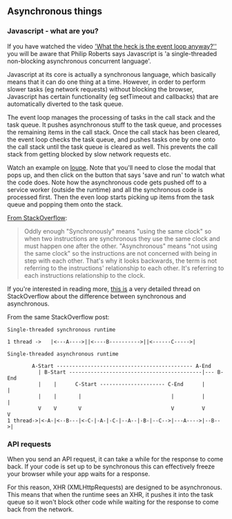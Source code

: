 ## Asynchronous things

### Javascript - what are you?
If you have watched the video ['What the heck is the event loop anyway?''](https://www.youtube.com/watch?v=8aGhZQkoFbQ&t) you will be aware that Philip Roberts says Javascript is 'a single-threaded non-blocking asynchronous concurrent language'.  

Javascript at its core is actually a synchronous language, which basically means that it can do one thing at a time. However, in order to perform slower tasks (eg network requests) without blocking the browser, Javascript has certain functionality (eg setTimeout and callbacks) that are automatically diverted to the task queue.

The event loop manages the processing of tasks in the call stack and the task queue. It pushes asynchronous stuff to the task queue, and processes the remaining items in the call stack. Once the call stack has been cleared, the event loop checks the task queue, and pushes tasks one by one onto the call stack until the task queue is cleared as well. This prevents the call stack from getting blocked by slow network requests etc.  

Watch an example on [loupe](http://latentflip.com/loupe/?code=Ly9zeW5jaHJvbm91cyBjb2RlClsxLDIsMyw0XS5mb3JFYWNoKGZ1bmN0aW9uKGkpIHsKICAgIGNvbnNvbGUubG9nKGkpOwp9KTsKCi8vYXN5bmNocm9ub3VzIGNvZGUKZnVuY3Rpb24gYXN5bmNGb3JFYWNoKGFycmF5LCBjYikgewogICAgYXJyYXkuZm9yRWFjaChmdW5jdGlvbiAoKSB7CiAgICAgICAgc2V0VGltZW91dChjYiwgMCk7CiAgICB9KTsKfQoKYXN5bmNGb3JFYWNoKFsxLDIsMyw0XSwgZnVuY3Rpb24oaSkgewogICAgY29uc29sZS5sb2coaSkKfSk7CgovL3N5bmNocm9ub3VzIGNvZGUKWzEsMiwzLDRdLmZvckVhY2goZnVuY3Rpb24oaSkgewogICAgY29uc29sZS5sb2coaSk7Cn0pOw%3D%3D!!!PGJ1dHRvbj5DbGljayBtZSE8L2J1dHRvbj4%3D). Note that you'll need to close the modal that pops up, and then click on the button that says 'save and run' to watch what the code does. Note how the asynchronous code gets pushed off to a service worker (outside the runtime) and all the synchronous code is processed first. Then the even loop starts picking up items from the task queue and popping them onto the stack.

[From StackOverflow](http://stackoverflow.com/questions/748175/asynchronous-vs-synchronous-execution-what-does-it-really-mean):
>Oddly enough "Synchronously" means "using the same clock" so when two instructions are synchronous they use the same clock and must happen one after the other. "Asynchronous" means "not using the same clock" so the instructions are not concerned with being in step with each other. That's why it looks backwards, the term is not referring to the instructions' relationship to each other. It's referring to each instructions relationship to the clock.

If you're interested in reading more, [this is](http://stackoverflow.com/questions/748175/asynchronous-vs-synchronous-execution-what-does-it-really-mean) a very detailed thread on StackOverflow about the difference between synchronous and asynchronous.  

From the same StackOverflow post:
```
Single-threaded synchronous runtime  

1 thread ->   |<---A---->||<----B---------->||<------C----->|

Single-threaded asynchronous runtime  

        A-Start -------------------------------------------- A-End   
          | B-Start -------------------------------------------|--- B-End   
          |    |      C-Start --------------------- C-End      |      |   
          |    |       |                             |         |      |
          V    V       V                             V         V      V      
1 thread->|<-A-|<--B---|<-C-|-A-|-C-|--A--|-B-|--C-->|---A---->|--B-->|
```

### API requests
When you send an API request, it can take a while for the response to come back. If your code is set up to be synchronous this can effectively freeze your browser while your app waits for a response.

For this reason, XHR (XMLHttpRequests) are designed to be asynchronous. This means that when the runtime sees an XHR, it pushes it into the task queue so it won't block other code while waiting for the response to come back from the network.
